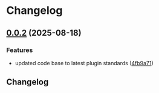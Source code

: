 # Changelog

## [0.0.2](https://github.com/OMICRONEnergyOSS/oscd-menu-save/compare/oscd-menu-save-v0.0.1...oscd-menu-save-v0.0.2) (2025-08-18)


### Features

* updated code base to latest plugin standards ([4fb9a71](https://github.com/OMICRONEnergyOSS/oscd-menu-save/commit/4fb9a71751aba17503325ef60a4727f46b182698))

## Changelog
